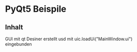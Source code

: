# PyQt5 Beispile

## Inhalt

GUI mit qt Desiner erstellt  usd mit uic.loadUi("MainWindow.ui") eingebunden



